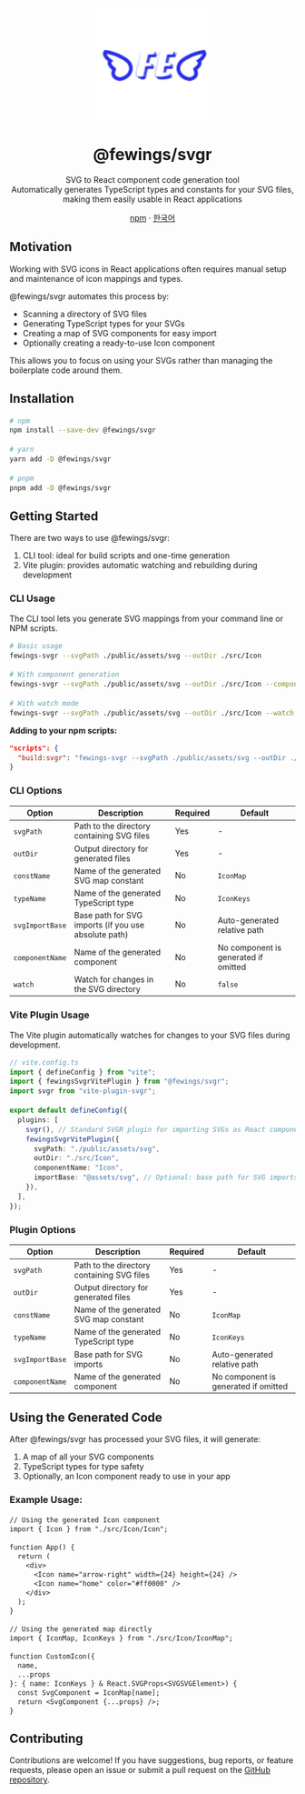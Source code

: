 <p align="center">
    <a href="https://github.com/livemehere/fewings">
        <img src="https://github.com/livemehere/fewings/blob/master/img/logo.png?raw=true" alt="logo" width="200" />
    </a>
    <h1 align="center">@fewings/svgr</h1>      
    <p align="center">
    SVG to React component code generation tool
    <br/>
    Automatically generates TypeScript types and constants for your SVG files, making them easily usable in React applications
    </p>
    <p align="center">
        <a href="https://www.npmjs.com/package/@fewings/svgr">npm</a>
          &middot;
        <a href="https://github.com/livemehere/fewings/blob/master/packages/svgr/README.ko.md">한국어</a>
    </p>
</p>

## Motivation

Working with SVG icons in React applications often requires manual setup and maintenance of icon mappings and types.

@fewings/svgr automates this process by:

- Scanning a directory of SVG files
- Generating TypeScript types for your SVGs
- Creating a map of SVG components for easy import
- Optionally creating a ready-to-use Icon component

This allows you to focus on using your SVGs rather than managing the boilerplate code around them.

## Installation

```bash
# npm
npm install --save-dev @fewings/svgr

# yarn
yarn add -D @fewings/svgr

# pnpm
pnpm add -D @fewings/svgr
```

## Getting Started

There are two ways to use @fewings/svgr:

1. CLI tool: ideal for build scripts and one-time generation
2. Vite plugin: provides automatic watching and rebuilding during development

### CLI Usage

The CLI tool lets you generate SVG mappings from your command line or NPM scripts.

```bash
# Basic usage
fewings-svgr --svgPath ./public/assets/svg --outDir ./src/Icon

# With component generation
fewings-svgr --svgPath ./public/assets/svg --outDir ./src/Icon --componentName Icon

# With watch mode
fewings-svgr --svgPath ./public/assets/svg --outDir ./src/Icon --watch
```

**Adding to your npm scripts:**

```json
"scripts": {
  "build:svgr": "fewings-svgr --svgPath ./public/assets/svg --outDir ./src/Icon --componentName Icon"
}
```

### CLI Options

| Option          | Description                                          | Required | Default                              |
| --------------- | ---------------------------------------------------- | -------- | ------------------------------------ |
| `svgPath`       | Path to the directory containing SVG files           | Yes      | -                                    |
| `outDir`        | Output directory for generated files                 | Yes      | -                                    |
| `constName`     | Name of the generated SVG map constant               | No       | `IconMap`                            |
| `typeName`      | Name of the generated TypeScript type                | No       | `IconKeys`                           |
| `svgImportBase` | Base path for SVG imports (if you use absolute path) | No       | Auto-generated relative path         |
| `componentName` | Name of the generated component                      | No       | No component is generated if omitted |
| `watch`         | Watch for changes in the SVG directory               | No       | `false`                              |

### Vite Plugin Usage

The Vite plugin automatically watches for changes to your SVG files during development.

```typescript
// vite.config.ts
import { defineConfig } from "vite";
import { fewingsSvgrVitePlugin } from "@fewings/svgr";
import svgr from "vite-plugin-svgr";

export default defineConfig({
  plugins: [
    svgr(), // Standard SVGR plugin for importing SVGs as React components
    fewingsSvgrVitePlugin({
      svgPath: "./public/assets/svg",
      outDir: "./src/Icon",
      componentName: "Icon",
      importBase: "@assets/svg", // Optional: base path for SVG imports
    }),
  ],
});
```

### Plugin Options

| Option          | Description                                | Required | Default                              |
| --------------- | ------------------------------------------ | -------- | ------------------------------------ |
| `svgPath`       | Path to the directory containing SVG files | Yes      | -                                    |
| `outDir`        | Output directory for generated files       | Yes      | -                                    |
| `constName`     | Name of the generated SVG map constant     | No       | `IconMap`                            |
| `typeName`      | Name of the generated TypeScript type      | No       | `IconKeys`                           |
| `svgImportBase` | Base path for SVG imports                  | No       | Auto-generated relative path         |
| `componentName` | Name of the generated component            | No       | No component is generated if omitted |

## Using the Generated Code

After @fewings/svgr has processed your SVG files, it will generate:

1. A map of all your SVG components
2. TypeScript types for type safety
3. Optionally, an Icon component ready to use in your app

### Example Usage:

```tsx
// Using the generated Icon component
import { Icon } from "./src/Icon/Icon";

function App() {
  return (
    <div>
      <Icon name="arrow-right" width={24} height={24} />
      <Icon name="home" color="#ff0000" />
    </div>
  );
}

// Using the generated map directly
import { IconMap, IconKeys } from "./src/Icon/IconMap";

function CustomIcon({
  name,
  ...props
}: { name: IconKeys } & React.SVGProps<SVGSVGElement>) {
  const SvgComponent = IconMap[name];
  return <SvgComponent {...props} />;
}
```

## Contributing

Contributions are welcome! If you have suggestions, bug reports, or feature requests, please open an issue or submit a pull request on the [GitHub repository](https://github.com/livemehere/fewings).
